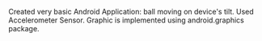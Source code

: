 Created very basic Android Application: ball moving on device's tilt. Used Accelerometer Sensor.
Graphic is implemented using android.graphics package. 
